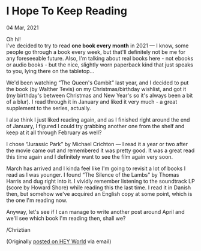 I Hope To Keep Reading
======================

<time data-slug="keep-reading" date-time="2021-03-04T22:34:32">04 Mar, 2021</time>

Oh hi!<br>
I've decided to try to read **one book every month** in 2021 — I know, some people
go through a book every week, but that'll definitely not be me for any
foreseeable future. Also, I'm talking about real books here - not ebooks or
audio books - but the nice, slightly worn paperback kind that just speaks to
you, lying there on the tabletop…

We'd been watching “The Queen's Gambit” last year, and I decided to put the book
(by Walther Tevis) on my Christmas/birthday wishlist, and got it (my birthday's
between Christmas and New Year's so it's always been a bit of a blur). I read
through it in January and liked it very much - a great supplement to the series,
actually.

I also think I just liked reading again, and as I finished right around the end
of January, I figured I could try grabbing another one from the shelf and keep
at it all through February as well?

I chose “Jurassic Park” by Michael Crichton — I read it a year or two after the
movie came out and remembered it was pretty good. It was a great read this time
again and I definitely want to see the film again very soon.

March has arrived and I kinda feel like I'm going to revisit a lot of books I
read as I was younger. I found “The Silence of the Lambs” by Thomas Harris and
dug right into it. I vividly remember listening to the soundtrack LP (score by
Howard Shore) while reading this the last time. I read it in Danish then, but
somehow we've acquired an English copy at some point, which is the one I'm
reading now.

Anyway, let's see if I can manage to write another post around April and we'll
see which book I'm reading then, shall we?

/Chriztian

(Originally [posted on HEY World][HW] via email)

[HW]: https://world.hey.com/chriztian/i-hope-to-keep-reading-1bda9784
